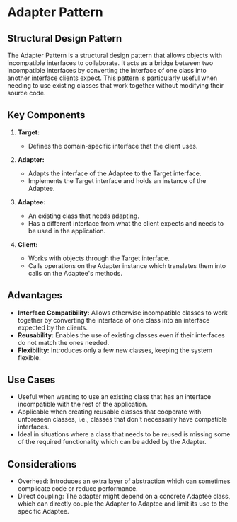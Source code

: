 # Adapter Pattern

## Structural Design Pattern

The Adapter Pattern is a structural design pattern that allows objects with incompatible interfaces to collaborate. It
acts as a bridge between two incompatible interfaces by converting the interface of one class into another interface
clients expect. This pattern is particularly useful when needing to use existing classes that work together without
modifying their source code.

## Key Components

1. **Target:**
    - Defines the domain-specific interface that the client uses.

2. **Adapter:**
    - Adapts the interface of the Adaptee to the Target interface.
    - Implements the Target interface and holds an instance of the Adaptee.

3. **Adaptee:**
    - An existing class that needs adapting.
    - Has a different interface from what the client expects and needs to be used in the application.

4. **Client:**
    - Works with objects through the Target interface.
    - Calls operations on the Adapter instance which translates them into calls on the Adaptee's methods.

## Advantages

- **Interface Compatibility:** Allows otherwise incompatible classes to work together by converting the interface of one
  class into an interface expected by the clients.
- **Reusability:** Enables the use of existing classes even if their interfaces do not match the ones needed.
- **Flexibility:** Introduces only a few new classes, keeping the system flexible.

## Use Cases

- Useful when wanting to use an existing class that has an interface incompatible with the rest of the application.
- Applicable when creating reusable classes that cooperate with unforeseen classes, i.e., classes that don't necessarily
  have compatible interfaces.
- Ideal in situations where a class that needs to be reused is missing some of the required functionality which can be
  added by the Adapter.

## Considerations

- Overhead: Introduces an extra layer of abstraction which can sometimes complicate code or reduce performance.
- Direct coupling: The adapter might depend on a concrete Adaptee class, which can directly couple the Adapter to
  Adaptee and limit its use to the specific Adaptee.
